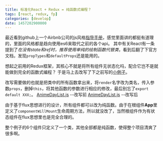 ```yaml
---
title: 标准化React + Redux = 纯函数式编程？
tags: [react, redux, fp]
categories: [develop]
date: 1457202900000
---
```


最近看到github上一个Airbnb公司的js风格[指导手册][1]，感觉里面讲的都挺有道理的，里面的风格都是趋向使用es6来取代之前的各个api。
其中有关React有一条提到了*在没有state和ref时，推荐使用单纯的绘制函数代替类*，看到后翻了下官方文档，发现`propTypes`和`defaultProps`还是能用的。

想起之前用的Redux框架，其核心不就是将所有组件无状态化吗，配合它岂不是就能做到完全的函数式编程？
于是马上去改写了下之前写的[小例子][2]。

<!--more-->

改写需要做的也就是把类中的所有函数拿出来，将`render`名字改为类名，传入参数`props`，删掉`this`，将其他函数的参数进行相应的修改，最后别忘了`export default XXX;`。
[AnimeDayList.js][3] --改写前 [AnimeDayList.js][4] --改写后

由于基于flux思想进行的设计，所有组件都可以改为纯函数。由于在根组件**App**里定义了`componentWillMount`生命周期方法，所以就没改了，当然根组件作为有状态组件在flux思想里也是完全合理的。

整个例子的6个组件只定义了一个类，其他全部都是纯函数，使得整个项目清爽了很多啊。


  [1]: https://github.com/airbnb/javascript
  [2]: https://github.com/Frezc/AnimeList-in-React-Redux
  [3]: https://github.com/Frezc/AnimeList-in-React-Redux/blob/3078681dc70e6a5b55fa2739314ac9c2d07eecc3/src/components/AnimeDayList.js
  [4]: https://github.com/Frezc/AnimeList-in-React-Redux/blob/master/src/components/AnimeDayList.js